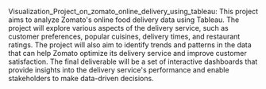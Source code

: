Visualization_Project_on_zomato_online_delivery_using_tableau:
     This project aims to analyze Zomato's online food delivery data using Tableau. The project will explore various aspects of the delivery service, such as customer preferences, popular cuisines, delivery times, and restaurant ratings. The project will also aim to identify trends and patterns in the data that can help Zomato optimize its delivery service and improve customer satisfaction. The final deliverable will be a set of interactive dashboards that provide insights into the delivery service's performance and enable stakeholders to make data-driven decisions.
